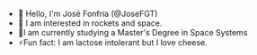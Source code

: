 - 👋 Hello, I'm José Fonfría (@JoseFGT)
- 👀 I am interested in rockets and space.
- 🌱I am currently studying a Master's Degree in Space Systems
- ⚡Fun fact: I am lactose intolerant but I love cheese.

<!---
JoseFGT/JoseFGT is a ✨ special ✨ repository because its `README.md` (this file) appears on your GitHub profile.
You can click the Preview link to take a look at your changes.
--->
